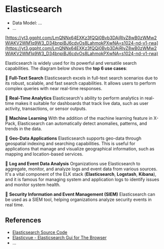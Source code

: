 # Elasticsearch

- Data Model: …
- …

[https://yt3.ggpht.com/LmQNNx64EXKz3fQQi0Bvb3DAiRlvZ8wB0zWMw2WlAKV2WM1q9W3_D34bnpiBJ6cdvOs8LahmokPXwNA=s1024-nd-v1-rwa](https://yt3.ggpht.com/LmQNNx64EXKz3fQQi0Bvb3DAiRlvZ8wB0zWMw2WlAKV2WM1q9W3_D34bnpiBJ6cdvOs8LahmokPXwNA=s1024-nd-v1-rwa)

Elasticsearch is widely used for its powerful and versatile search capabilities. The diagram below shows the **top 6 use cases**:

🔹 **Full-Text Search** Elasticsearch excels in full-text search scenarios due to its robust, scalable, and fast search capabilities. It allows users to perform complex queries with near real-time responses.

🔹 **Real-Time Analytics** Elasticsearch's ability to perform analytics in real-time makes it suitable for dashboards that track live data, such as user activity, transactions, or sensor outputs.

🔹 **Machine Learning** With the addition of the machine learning feature in X-Pack, Elasticsearch can automatically detect anomalies, patterns, and trends in the data.

🔹 **Geo-Data Applications** Elasticsearch supports geo-data through geospatial indexing and searching capabilities. This is useful for applications that manage and visualize geographical information, such as mapping and location-based services.

🔹 **Log and Event Data Analysis** Organizations use Elasticsearch to aggregate, monitor, and analyze logs and event data from various sources. It's a vital component of the ELK stack (**Elasticsearch**, **Logstash**, **Kibana**), and it is famous for managing system and application logs to identify issues and monitor system health.

🔹 **Security Information and Event Management (SIEM)** Elasticsearch can be used as a SIEM tool, helping organizations analyze security events in real time.

## References

- [Elasticsearch Source Code](https://github.com/elastic/elasticsearch)
- [Elasticvue - Elasticsearch Gui for The Browser](https://github.com/cars10/elasticvue#browser-extensions)
- …